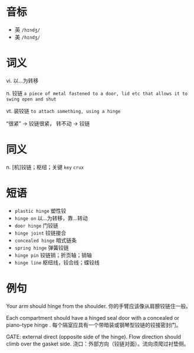 # 音标

- 英 `/hɪndʒ/`
- 美 `/hɪndʒ/`

# 词义

vi. 以…为转移


n. 铰链
`a piece of metal fastened to a door, lid etc that allows it to swing open and shut`

vt. 装铰链
`to attach something, using a hinge`



“很紧” → 铰链很紧， 转不动 → 铰链

# 同义

n. [机]铰链；枢纽；关键
`key` `crux`

# 短语

- `plastic hinge` 塑性铰
- `hinge on` 以…为转移，靠…转动
- `door hinge` 门铰链
- `hinge joint` 铰链接合
- `concealed hinge` 暗式链条
- `spring hinge` 弹簧铰链
- `hinge pin` 铰链销；折页轴；销轴
- `hinge line` 枢纽线，铰合线；蝶铰线

# 例句

Your arm should hinge from the shoulder.
你的手臂应该像从肩膀铰链住一般。

Each compartment should have a hinged seal door with a concealed or piano-type hinge .
每个隔室应具有一个带暗装或钢琴型铰链的铰接密封门。

GATE: external direct (opposite side of the hinge). Flow direction should climb over the gasket side.
浇口：外部方向（铰链对面）。流向须爬过衬垫侧。


